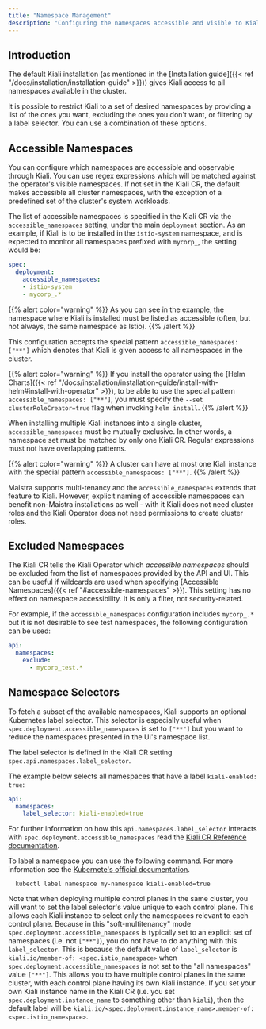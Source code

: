 ```yaml
---
title: "Namespace Management"
description: "Configuring the namespaces accessible and visible to Kiali."
---
```


## Introduction

The default Kiali installation (as mentioned in the [Installation guide]({{< ref
"/docs/installation/installation-guide" >}})) gives Kiali access to all
namespaces available in the cluster.

It is possible to restrict Kiali to a set of desired namespaces by providing a list
of the ones you want, excluding the ones you don't want, or filtering by a
label selector. You can use a combination of these options.

## Accessible Namespaces

You can configure which namespaces are accessible and observable through
Kiali. You can use regex expressions which will be matched against the operator's
visible namespaces. If not set in the Kiali CR, the default
makes accessible all cluster namespaces, with the exception of
a predefined set of the cluster's system workloads.

The list of accessible namespaces is specified in the Kiali CR via the
`accessible_namespaces` setting, under the main `deployment` section. As an
example, if Kiali is to be installed in the `istio-system` namespace, and is
expected to monitor all namespaces prefixed with `mycorp_`, the setting would
be:

```yaml
spec:
  deployment:
    accessible_namespaces:
    - istio-system
    - mycorp_.*
```

{{% alert color="warning" %}}
As you can see in the example, the namespace where Kiali is
installed must be listed as accessible (often, but not always, the same namespace as Istio).
{{% /alert %}}

This configuration accepts the special pattern `accessible_namespaces: ["**"]`
which denotes that Kiali is given access to all namespaces in the cluster. 

{{% alert color="warning" %}}
If you install the operator using the [Helm Charts]({{< ref "/docs/installation/installation-guide/install-with-helm#install-with-operator" >}}), 
to be able to use the special pattern `accessible_namespaces: ["**"]`,
you must specify the `--set clusterRoleCreator=true` flag when invoking `helm
install`.
{{% /alert %}}

When installing multiple Kiali instances into a single cluster,
`accessible_namespaces` must be mutually exclusive. In other words, a namespace
set must be matched by only one Kiali CR. Regular expressions must not have
overlapping patterns.

{{% alert color="warning" %}}
A cluster can have at most one Kiali instance with the special pattern `accessible_namespaces: ["**"]`.
{{% /alert %}}

Maistra supports multi-tenancy and the `accessible_namespaces` extends that
feature to Kiali. However, explicit naming of accessible namespaces can benefit
non-Maistra installations as well - with it Kiali does not need cluster roles
and the Kiali Operator does not need permissions to create cluster roles.

## Excluded Namespaces

The Kiali CR tells the Kiali Operator which _accessible namespaces_ should be excluded from the list of namespaces provided by the API and UI. This can be useful if wildcards are used when specifying [Accessible Namespaces]({{< ref "#accessible-namespaces" >}}). This setting has no effect on namespace accessibility. It is only a filter, not security-related.

For example, if the `accessible_namespaces` configuration includes `mycorp_.*` but it is not desirable to see test namespaces, the following configuration can be used:

```yaml
api:
  namespaces:
    exclude:
      - mycorp_test.*
```

## Namespace Selectors

To fetch a subset of the available namespaces, Kiali supports an optional Kubernetes label selector. This selector is especially useful when `spec.deployment.accessible_namespaces` is set to `["**"]` but you want to reduce the namespaces presented in the UI's namespace list.

The label selector is defined in the Kiali CR setting `spec.api.namespaces.label_selector`.

The example below selects all namespaces that have a label `kiali-enabled: true`:

```yaml
api:
  namespaces:
    label_selector: kiali-enabled=true
```

For further information on how this `api.namespaces.label_selector` interacts with `spec.deployment.accessible_namespaces` read the [Kiali CR Reference documentation](/docs/configuration/kialis.kiali.io/#.spec.api.namespaces.label_selector).

To label a namespace you can use the following command. For more information see the [Kubernete's official documentation](https://kubernetes.io/docs/concepts/overview/working-with-objects/labels).

```
  kubectl label namespace my-namespace kiali-enabled=true
```

Note that when deploying multiple control planes in the same cluster, you will want to set the label selector's value unique to each control plane. This allows each Kiali instance to select only the namespaces relevant to each control plane. Because in this "soft-multitenancy" mode `spec.deployment.accessible_namespaces` is typically set to an explicit set of namespaces (i.e. not `["**"]`), you do not have to do anything with this `label_selector`. This is because the default value of `label_selector` is `kiali.io/member-of: <spec.istio_namespace>` when `spec.deployment.accessible_namespaces` is not set to the "all namespaces" value `["**"]`. This allows you to have multiple control planes in the same cluster, with each control plane having its own Kiali instance. If you set your own Kiali instance name in the Kiali CR (i.e. you set `spec.deployment.instance_name` to something other than `kiali`), then the default label will be `kiali.io/<spec.deployment.instance_name>.member-of: <spec.istio_namespace>`.

